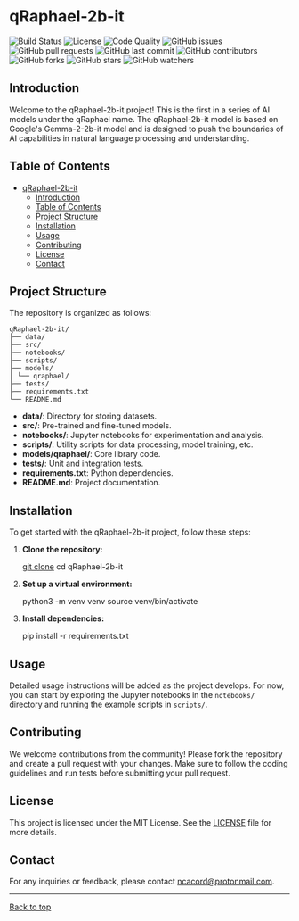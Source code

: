 # qRaphael-2b-it

![Build Status](https://github.com/Into-The-Grey/qRaphael/actions/workflows/project-automation.yml/badge.svg)
![License](https://img.shields.io/github/license/Into-The-Grey/qRaphael)
![Code Quality](https://github.com/Into-The-Grey/qRaphael/actions/workflows/codeql-analysis.yml/badge.svg)
![GitHub issues](https://img.shields.io/github/issues/Into-The-Grey/qRaphael)
![GitHub pull requests](https://img.shields.io/github/issues-pr/Into-The-Grey/qRaphael)
![GitHub last commit](https://img.shields.io/github/last-commit/Into-The-Grey/qRaphael)
![GitHub contributors](https://img.shields.io/github/contributors/Into-The-Grey/qRaphael)
![GitHub forks](https://img.shields.io/github/forks/Into-The-Grey/qRaphael)
![GitHub stars](https://img.shields.io/github/stars/Into-The-Grey/qRaphael)
![GitHub watchers](https://img.shields.io/github/watchers/Into-The-Grey/qRaphael)

## Introduction

Welcome to the qRaphael-2b-it project! This is the first in a series of AI models under the qRaphael name. The qRaphael-2b-it model is based on Google's Gemma-2-2b-it model and is designed to push the boundaries of AI capabilities in natural language processing and understanding.

## Table of Contents

- [qRaphael-2b-it](#qraphael-2b-it)
  - [Introduction](#introduction)
  - [Table of Contents](#table-of-contents)
  - [Project Structure](#project-structure)
  - [Installation](#installation)
  - [Usage](#usage)
  - [Contributing](#contributing)
  - [License](#license)
  - [Contact](#contact)

## Project Structure

The repository is organized as follows:

    qRaphael-2b-it/
    ├── data/
    ├── src/
    ├── notebooks/
    ├── scripts/
    ├── models/
    │ └── qraphael/
    ├── tests/
    ├── requirements.txt
    └── README.md

- **data/**: Directory for storing datasets.
- **src/**: Pre-trained and fine-tuned models.
- **notebooks/**: Jupyter notebooks for experimentation and analysis.
- **scripts/**: Utility scripts for data processing, model training, etc.
- **models/qraphael/**: Core library code.
- **tests/**: Unit and integration tests.
- **requirements.txt**: Python dependencies.
- **README.md**: Project documentation.

## Installation

To get started with the qRaphael-2b-it project, follow these steps:

1. **Clone the repository:**

    [git clone](https://github.com/yourusername/qRaphael-2b-it.git)
    cd qRaphael-2b-it

2. **Set up a virtual environment:**

    python3 -m venv venv
    source venv/bin/activate

3. **Install dependencies:**

    pip install -r requirements.txt

## Usage

Detailed usage instructions will be added as the project develops. For now, you can start by exploring the Jupyter notebooks in the `notebooks/` directory and running the example scripts in `scripts/`.

## Contributing

We welcome contributions from the community! Please fork the repository and create a pull request with your changes. Make sure to follow the coding guidelines and run tests before submitting your pull request.

## License

This project is licensed under the MIT License. See the [LICENSE](LICENSE) file for more details.

## Contact

For any inquiries or feedback, please contact [ncacord@protonmail.com](mailto:yourname@example.com).

---
[Back to top](#qraphael-2b-it)

